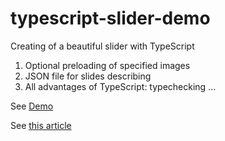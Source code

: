 # typescript-slider-demo
Creating of a beautiful slider with TypeScript

1. Optional preloading of specified images
2. JSON file for slides describing
3. All advantages of TypeScript: typechecking ...

See [Demo](http://projects.scalapro.net/typescript-slider-demo/)


See [this article](http://scalapro.net/lets-create-a-slider-again/)
